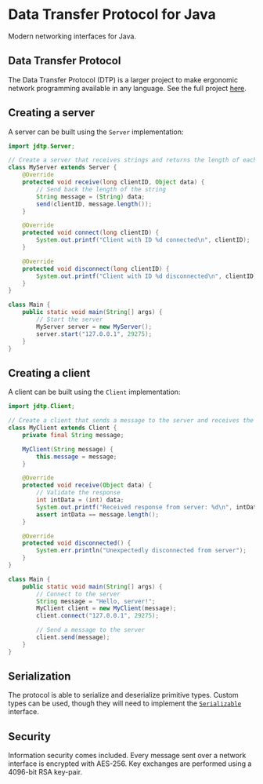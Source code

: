 # Data Transfer Protocol for Java

Modern networking interfaces for Java.

## Data Transfer Protocol

The Data Transfer Protocol (DTP) is a larger project to make ergonomic network programming available in any language.
See the full project [here](https://wkhallen.com/dtp/).

## Creating a server

A server can be built using the `Server` implementation:

```java
import jdtp.Server;

// Create a server that receives strings and returns the length of each string
class MyServer extends Server {
    @Override
    protected void receive(long clientID, Object data) {
        // Send back the length of the string
        String message = (String) data;
        send(clientID, message.length());
    }

    @Override
    protected void connect(long clientID) {
        System.out.printf("Client with ID %d connected\n", clientID);
    }

    @Override
    protected void disconnect(long clientID) {
        System.out.printf("Client with ID %d disconnected\n", clientID);
    }
}

class Main {
    public static void main(String[] args) {
        // Start the server
        MyServer server = new MyServer();
        server.start("127.0.0.1", 29275);
    }
}
```

## Creating a client

A client can be built using the `Client` implementation:

```java
import jdtp.Client;

// Create a client that sends a message to the server and receives the length of the message
class MyClient extends Client {
    private final String message;

    MyClient(String message) {
        this.message = message;
    }

    @Override
    protected void receive(Object data) {
        // Validate the response
        int intData = (int) data;
        System.out.printf("Received response from server: %d\n", intData);
        assert intData == message.length();
    }

    @Override
    protected void disconnected() {
        System.err.println("Unexpectedly disconnected from server");
    }
}

class Main {
    public static void main(String[] args) {
        // Connect to the server
        String message = "Hello, server!";
        MyClient client = new MyClient(message);
        client.connect("127.0.0.1", 29275);

        // Send a message to the server
        client.send(message);
    }
}
```

## Serialization

The protocol is able to serialize and deserialize primitive types. Custom types can be used, though they will need to
implement the [`Serializable`](https://docs.oracle.com/javase/7/docs/api/java/io/Serializable.html) interface.

## Security

Information security comes included. Every message sent over a network interface is encrypted with AES-256. Key
exchanges are performed using a 4096-bit RSA key-pair.
